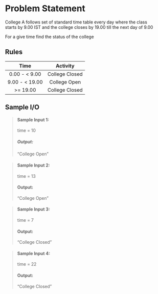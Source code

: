 # Problem Statement   

College A follows set of standard time table every day where the class starts by 9.00 IST and the college closes by 19.00 till the next day of 9.00 

For a give time find the status of the college 

## Rules

| Time      | Activity |
| :---:        |    :----:   | 
| 0.00 - < 9.00  | College Closed       | 
|   9.00 - < 19.00   | College Open  | 
|    >= 19.00   | College Closed | 


## Sample I/O

> #### Sample Input 1:
> time = 10
>
> ##### Output:
> “College Open”

> #### Sample Input 2:
> time = 13
>
> #### Output:
> “College Open”

> #### Sample Input 3:
> time = 7
>
> #### Output:
> “College Closed”

> #### Sample Input 4:
> time = 22
>
> #### Output:
> “College Closed”
